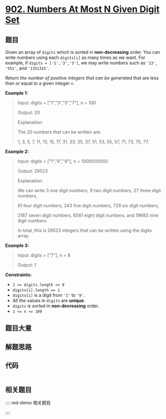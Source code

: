 # [902. Numbers At Most N Given Digit Set](https://leetcode.com/problems/numbers-at-most-n-given-digit-set/)

## 题目

Given an array of `digits` which is sorted in **non-decreasing** order. You
can write numbers using each `digits[i]` as many times as we want. For
example, if `digits = ['1','3','5']`, we may write numbers such as `'13'`,
`'551'`, and `'1351315'`.

Return _the number of positive integers that can be generated_ that are less
than or equal to a given integer `n`.



**Example 1:**

> Input: digits = ["1","3","5","7"], n = 100
> 
> Output: 20
> 
> Explanation:
> 
> The 20 numbers that can be written are:
> 
> 1, 3, 5, 7, 11, 13, 15, 17, 31, 33, 35, 37, 51, 53, 55, 57, 71, 73, 75, 77.

**Example 2:**

> Input: digits = ["1","4","9"], n = 1000000000
> 
> Output: 29523
> 
> Explanation:
> 
> We can write 3 one digit numbers, 9 two digit numbers, 27 three digit numbers,
> 
> 81 four digit numbers, 243 five digit numbers, 729 six digit numbers,
> 
> 2187 seven digit numbers, 6561 eight digit numbers, and 19683 nine digit numbers.
> 
> In total, this is 29523 integers that can be written using the digits array.

**Example 3:**

> Input: digits = ["7"], n = 8
> 
> Output: 1

**Constraints:**

  * `1 <= digits.length <= 9`
  * `digits[i].length == 1`
  * `digits[i]` is a digit from `'1'` to `'9'`.
  * All the values in `digits` are **unique**.
  * `digits` is sorted in  **non-decreasing** order.
  * `1 <= n <= 109`


## 题目大意

## 解题思路

## 代码

```javascript

```

## 相关题目

:::: md-demo 相关题目

::::
